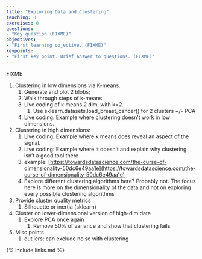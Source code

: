 ```yaml
---
title: "Exploring Data and Clustering"
teaching: 0
exercises: 0
questions:
- "Key question (FIXME)"
objectives:
- "First learning objective. (FIXME)"
keypoints:
- "First key point. Brief Answer to questions. (FIXME)"
---
```

FIXME

1. Clustering in low dimensions via K-means.
    1. Generate and plot 2 blobs;
    2. Walk through steps of k-means.
    3. Live coding of k means 2 dim, with k=2.
        1. Use sklearn.datasets.load_breast_cancer() for 2 clusters +/- PCA
    4. Live coding: Example where clustering doesn’t work in low dimensions.
2. Clustering in high dimensions:
    1. Live coding: Example where k means does reveal an aspect of the signal.
    2. Live coding: Example where it doesn’t  and explain why clustering isn’t a good tool there
    3. example: [https://towardsdatascience.com/the-curse-of-dimensionality-50dc6e49aa1e](https://towardsdatascience.com/the-curse-of-dimensionality-50dc6e49aa1e) 
    4. Explore different clustering algorithms here? Probably not. The focus here is more on the dimensionality of the data and not on exploring every possible clustering algorithms
3. Provide cluster quality metrics
    1. Silhouette or inertia (sklearn)
4. Cluster on lower-dimensional version of high-dim data
    1. Explore PCA once again
        1. Remove 50% of variance and show that clustering fails
5. Misc points
    1. outliers: can exclude noise with clustering


{% include links.md %}
